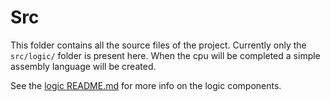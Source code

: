 # Src
This folder contains all the source files of the project.
Currently only the `src/logic/` folder is present here. When the cpu will be completed a simple assembly language will be created.

See the [logic README.md](./logic/README.md) for more info on the logic components.